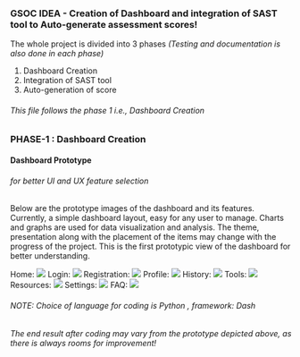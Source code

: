 ### GSOC IDEA - Creation of Dashboard and integration of SAST tool to Auto-generate assessment scores!

The whole project is divided into 3 phases *(Testing and documentation is also done in each phase)*
1. Dashboard Creation 
2. Integration of SAST tool 
3. Auto-generation of score

###### *This file follows the phase 1 i.e., Dashboard Creation*

### PHASE-1 : Dashboard Creation 
#### Dashboard Prototype  
###### *for better UI and UX feature selection*
Below are the prototype images of the dashboard and its features. Currently, a simple dashboard layout, easy for any user to manage. Charts and graphs are used for data visualization and analysis.
The theme, presentation along with the placement of the items may change with the progress of the project. This is the first prototypic view of the dashboard for better understanding.

Home:
![](https://github.com/shaistha24/RiskAssessmentFramework/blob/master/gsoc_dashboard/pg1.jpg)
Login:
![](https://github.com/shaistha24/RiskAssessmentFramework/blob/master/gsoc_dashboard/pg2.jpg)
Registration:
![](https://github.com/shaistha24/RiskAssessmentFramework/blob/master/gsoc_dashboard/pg3.jpg)
Profile:
![](https://github.com/shaistha24/RiskAssessmentFramework/blob/master/gsoc_dashboard/pg4.jpg)
History:
![](https://github.com/shaistha24/RiskAssessmentFramework/blob/master/gsoc_dashboard/pg5.jpg)
Tools:
![](https://github.com/shaistha24/RiskAssessmentFramework/blob/master/gsoc_dashboard/pg6.jpg)
Resources:
![](https://github.com/shaistha24/RiskAssessmentFramework/blob/master/gsoc_dashboard/pg7.jpg)
Settings:
![](https://github.com/shaistha24/RiskAssessmentFramework/blob/master/gsoc_dashboard/pg8.jpg)
FAQ:
![](https://github.com/shaistha24/RiskAssessmentFramework/blob/master/gsoc_dashboard/pg9.jpg)

###### *NOTE: Choice of language for coding is Python , framework: Dash*
###### *The end result after coding may vary from the prototype depicted above, as there is always rooms for improvement!*
